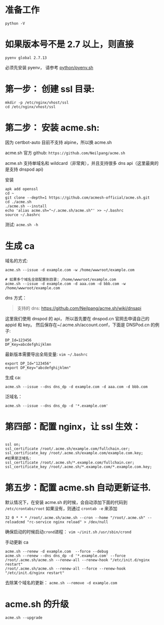 # 准备工作

```
python -V
```

# 如果版本号不是 2.7 以上，则直接

```
pyenv global 2.7.13
```

必须先安装 pyenv， 请参考 [python/pyenv.sh](python/pyenv.sh)

# 第一步： 创建 ssl 目录:

```
mkdir -p /etc/nginx/vhost/ssl
cd /etc/nginx/vhost/ssl
```

# 第二步： 安装 acme.sh:

因为 certbot-auto 目前不支持 alpine，所以换 acme.sh

acme.sh 官方 github: `https://github.com/Neilpang/acme.sh`

acme.sh 支持单域名和 wildcard（非常爽），并且支持很多 dns api（这里最爽的是支持 dnspod api)

安装

```
apk add openssl
cd ~
git clone --depth=1 https://github.com/acmesh-official/acme.sh.git
cd ./acme.sh
./acme.sh --install
echo 'alias acme.sh="~/.acme.sh/acme.sh"' >> ~/.bashrc
source ~/.bashrc

```

测试: `acme.sh -h`

# 生成 ca

域名的方式:

```
acme.sh --issue -d example.com -w /home/wwwroot/example.com

# 如果多个域名全部配置到目录: /home/wwwroot/example.com
acme.sh --issue -d example.com -d aaa.com -d bbb.com -w /home/wwwroot/example.com

```

dns 方式：

> 支持的 dns: https://github.com/Neilpang/acme.sh/wiki/dnsapi

这里我们使用 dnspod 的 api， 所以首先要在 dnspod.cn 官网去申请自己的 appid 和 key。 然后保存在~/.acme.sh/account.conf，下面是 DNSPod.cn 的例子:

```
DP_Id=123456
DP_Key=abcdefghijklmn
```

最新版本需要导出全局变量: `vim ~/.bashrc`

```
export DP_Id="123456"
export DP_Key="abcdefghijklmn"
```

生成 ca:

`acme.sh --issue --dns dns_dp -d example.com -d aaa.com -d bbb.com`

泛域名：

`acme.sh --issue --dns dns_dp -d '*.example.com'`

# 第四部：配置 nginx，让 ssl 生效：

```

ssl on;
ssl_certificate /root/.acme.sh/example.com/fullchain.cer;
ssl_certificate_key /root/.acme.sh/example.com/example.com.key;
#如果是泛域名:
ssl_certificate /root/.acme.sh/*.example.com/fullchain.cer;
ssl_certificate_key /root/.acme.sh/*.example.com/*.example.com.key;
```

# 第五步：配置 acme.sh 自动更新证书.

默认情况下，在安装 acme.sh 的时候，会自动添加下面的代码到 `/etc/crontabs/root`
如果没有，则通过 `crontab -e` 来添加

```
32 0 * * * /root/.acme.sh/acme.sh --cron --home "/root/.acme.sh" --reloadcmd "rc-service nginx reload" > /dev/null
```

确保启动的时候启动`crond`进程： `vim ~/init.sh`
`/usr/sbin/crond`

手动更新 ca

```
acme.sh --renew -d example.com  --force --debug
acme.sh --renew --dns dns_dp -d '*.example.com' --force
/root/.acme.sh/acme.sh --renew-all --renew-hook "/etc/init.d/nginx restart"
/root/.acme.sh/acme.sh --renew-all --force --renew-hook "/etc/init.d/nginx restart"
```

去除某个域名的更新：
`acme.sh --remove -d example.com`

# acme.sh 的升级

`acme.sh --upgrade`
